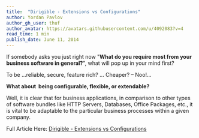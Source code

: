 ```yaml
---
title:  "Dirigible - Extensions vs Configurations"
author: Yordan Pavlov
author_gh_user: thuf
author_avatar: https://avatars.githubusercontent.com/u/4092083?v=4
read_time: 1 min
publish_date: June 11, 2014
---
```


If somebody asks you just right now "**What do you require most from your business software in general?**", what will pop up in your mind first?

To be ...reliable, secure, feature rich? ... Cheaper? – Noo!...

**What about&nbsp; being configurable, flexible, or extendable?**

Well, it is clear that for business applications, in comparison to other types of
software bundles like HTTP Servers, Databases, Office Packages, etc., it is vital to be adaptable to the particular business processes within a given company.<br>


Full Article Here: [Dirigible - Extensions vs Configurations](http://scn.sap.com/community/developer-center/cloud-platform/blog/2014/06/11/dirigible--extensions-vs-configurations)
